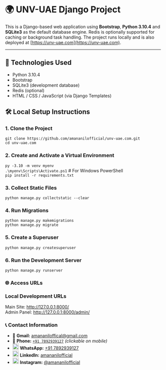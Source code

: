 # 🌍 UNV-UAE Django Project

This is a Django-based web application using **Bootstrap**, **Python 3.10.4** and **SQLite3** as the default database engine. Redis is optionally supported for caching or background task handling. The project runs locally and is also deployed at [https://unv-uae.com](https://unv-uae.com).

---

## 🔧 Technologies Used

- Python 3.10.4
- Bootstrap
- SQLite3 (development database)
- Redis (optional)
- HTML / CSS / JavaScript (via Django Templates)

## 🛠️ Local Setup Instructions

### 1. Clone the Project
`git clone https://github.com/amananilofficial/unv-uae.com.git`
<br> `cd unv-uae.com`

### 2. Create and Activate a Virtual Environment
`py -3.10 -m venv myenv` <br>
`.\myenv\Scripts\Activate.ps1`    # For Windows PowerShell <br>
`pip install -r requirements.txt`

### 3. Collect Static Files
`python manage.py collectstatic --clear`

### 4. Run Migrations
`python manage.py makemigrations` <br>
`python manage.py migrate`

### 5. Create a Superuser
`python manage.py createsuperuser`

### 6. Run the Development Server
`python manage.py runserver`

### 🌐 Access URLs
### Local Development URLs
Main Site: http://127.0.0.1:8000/ <br>
Admin Panel: http://127.0.0.1:8000/admin/

### 📞 Contact Information

- 📧 **Gmail:** [amananiloffical@gmail.com](mailto:amananiloffical@gmail.com)  
- 📱 **Phone:** [`+91 7892939127`](tel:+917892939127) *(clickable on mobile)*
- <img src="https://upload.wikimedia.org/wikipedia/commons/5/5e/WhatsApp_icon.png" width="20"/> **WhatsApp:** [+91 7892939127](https://wa.me/917892939127)  
- <img src="https://cdn.jsdelivr.net/gh/devicons/devicon/icons/linkedin/linkedin-original.svg" width="20"/> **LinkedIn:** [amananilofficial](https://www.linkedin.com/in/amananilofficial)  
- <img src="https://upload.wikimedia.org/wikipedia/commons/a/a5/Instagram_icon.png" width="20"/> **Instagram:** [@amananilofficial](https://instagram.com/amananilofficial)


